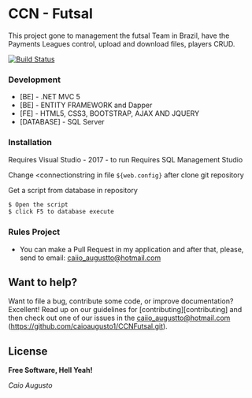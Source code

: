 # CCN - Futsal

This project gone to management the futsal Team in Brazil, have the Payments Leagues control, upload and download files, players CRUD.

[![Build Status](https://travis-ci.org/joemccann/dillinger.svg?branch=master)](https://github.com/caioaugusto1/CCNFutsal.git)

### Development

* [BE] - .NET MVC 5
* [BE] - ENTITY FRAMEWORK and Dapper 
* [FE] - HTML5, CSS3, BOOTSTRAP, AJAX AND JQUERY
* [DATABASE] - SQL Server


### Installation

Requires Visual Studio - 2017 - to run
Requires SQL Management Studio 

Change <connectionstring in file `${web.config}` after clone git repository

Get a script from database in repository

```sh
$ Open the script 
$ click F5 to database execute
```

### Rules Project

 - You can make a Pull Request in my application and after that, please, send to email: caiio_augustto@hotmail.com
 
## Want to help?

Want to file a bug, contribute some code, or improve documentation? Excellent! Read up on our
guidelines for [contributing][contributing] and then check out one of our issues in the caiio_augustto@hotmail.com (https://github.com/caioaugusto1/CCNFutsal.git).

License
----


**Free Software, Hell Yeah!**

*Caio Augusto*

